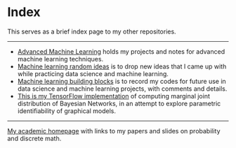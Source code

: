 # Index
This serves as a brief index page to my other repositories.

---

* [Advanced Machine Learning](https://github.com/zxfsheep/advanced-machine-learning/blob/master/README.md) holds my projects and notes for advanced machine learning techniques.
* [Machine learning random ideas](https://github.com/zxfsheep/ML-random-ideas/blob/master/README.md) is to drop new ideas that I came up with while practicing data science and machine learning.
* [Machine learning building blocks](https://github.com/zxfsheep/ML-building-blocks/blob/master/README.md) is to record my codes for future use in data science and machine learning projects, with comments and details.
* [This is my TensorFlow implementation](https://nbviewer.jupyter.org/github/zxfsheep/BayesianNet/blob/master/Bayes_test.ipynb) of computing marginal joint distribution of Bayesian Networks, in an attempt to explore parametric identifiability of graphical models.
---
[My academic homepage](https://www.math.brown.edu/~xufanz) with links to my papers and slides on probability and discrete math.

